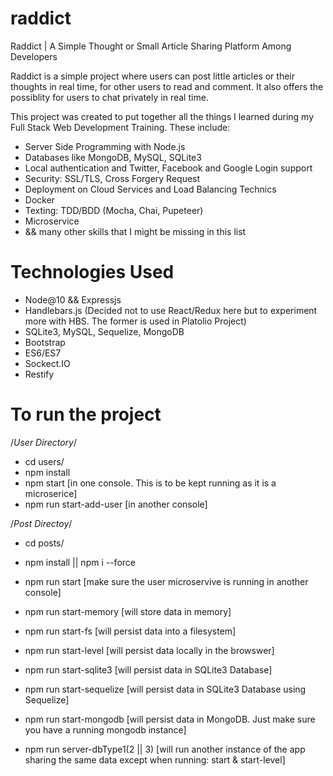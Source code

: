 # raddict
Raddict | A Simple Thought or Small Article Sharing Platform Among Developers

Raddict is a simple project where users can post little articles or their thoughts in real time, for other users to read and comment. 
It also offers the possiblity for users to chat privately in real time.

This project was created to put together all the things I learned during my Full Stack Web Development Training. These include:
* Server Side Programming with Node.js
* Databases like MongoDB, MySQL, SQLite3
* Local authentication and Twitter, Facebook and Google Login support
* Security: SSL/TLS, Cross Forgery Request
* Deployment on Cloud Services and Load Balancing Technics
* Docker
* Texting: TDD/BDD (Mocha, Chai, Pupeteer)
* Microservice
* && many other skills that I might be missing in this list

# Technologies Used
- Node@10 && Expressjs
- Handlebars.js (Decided not to use React/Redux here but to experiment more with HBS. The former is used in Platolio Project)
- SQLite3, MySQL, Sequelize, MongoDB
- Bootstrap
- ES6/ES7
- Sockect.IO
- Restify

# To run the project
  /*User Directory*/
  - cd users/
  - npm install
  - npm start [in one console. This is to be kept running as it is a microserice]
  - npm run start-add-user [in another console]

  /*Post Directoy*/
  - cd posts/
  - npm install || npm i --force
  - npm run start [make sure the user microservive is running in another console]

  - npm run start-memory [will store data in memory]
  - npm run start-fs [will persist data into a filesystem]
  - npm run start-level [will persist data locally in the browswer]
  - npm run start-sqlite3 [will persist data in SQLite3 Database]
  - npm run start-sequelize [will persist data in SQLite3 Database using Sequelize]
  - npm run start-mongodb [will persist data in MongoDB. Just make sure you have a running mongodb instance]
  - npm run server-dbType1(2 || 3) [will run another instance of the app sharing the same data except when running: start & start-level]
